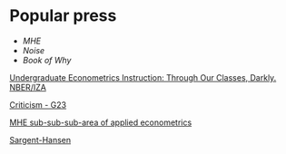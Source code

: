 # Popular press

- _MHE_
- _Noise_ 
- _Book of Why_


[Undergraduate Econometrics Instruction: Through Our Classes, Darkly. NBER/IZA](https://www.google.com/url?sa=t&rct=j&q=&esrc=s&source=web&cd=1&cad=rja&uact=8&ved=2ahUKEwju2Oz0mrrdAhXvsIsKHXWcDdgQFjAAegQIARAC&url=http%3A%2F%2Fftp.iza.org%2Fdp10535.pdf&usg=AOvVaw1P3mT5tEcUak_g0W1ai7xR)

[Criticism - G23](https://fxdiebold.blogspot.com/2017/02/econometrics-angrist-and-pischke-are-at.html)

[MHE sub-sub-sub-area of applied econometrics](https://translate.google.com/translate?hl=ru&sl=en&tl=ru&u=https%3A%2F%2Ffxdiebold.blogspot.com%2F2015%2F01%2Fmostly-harmless-econometrics.html&anno=2)

[Sargent-Hansen](http://assets.press.princeton.edu/chapters/c10141.pdf)


